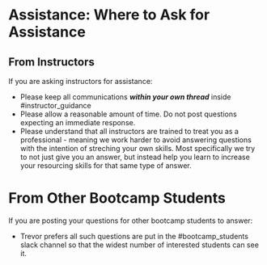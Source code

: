 # Assistance: Where to Ask for Assistance

## From Instructors

If you are asking instructors for assistance:

- Please keep all communications _**within your own thread**_ inside #instructor_guidance
- Please allow a reasonable amount of time. Do not post questions expecting an immediate response.
- Please understand that all instructors are trained to treat you as a professional - meaning we work harder to avoid answering questions with the intention of streching your own skills. Most specifically we try to not just give you an answer, but instead help you learn to increase your resourcing skills for that same type of answer.

# From Other Bootcamp Students

If you are posting your questions for other bootcamp students to answer:

- Trevor prefers all such questions are put in the #bootcamp_students slack channel so that the widest number of interested students can see it.